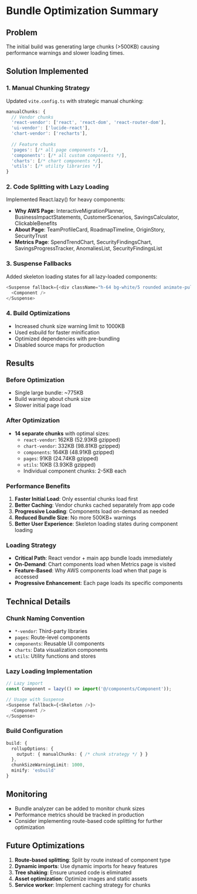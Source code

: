 # Bundle Optimization Summary

## Problem
The initial build was generating large chunks (>500KB) causing performance warnings and slower loading times.

## Solution Implemented

### 1. Manual Chunking Strategy
Updated `vite.config.ts` with strategic manual chunking:

```typescript
manualChunks: {
  // Vendor chunks
  'react-vendor': ['react', 'react-dom', 'react-router-dom'],
  'ui-vendor': ['lucide-react'],
  'chart-vendor': ['recharts'],
  
  // Feature chunks
  'pages': [/* all page components */],
  'components': [/* all custom components */],
  'charts': [/* chart components */],
  'utils': [/* utility libraries */]
}
```

### 2. Code Splitting with Lazy Loading
Implemented React.lazy() for heavy components:

- **Why AWS Page**: InteractiveMigrationPlanner, BusinessImpactStatements, CustomerScenarios, SavingsCalculator, ClickableBenefits
- **About Page**: TeamProfileCard, RoadmapTimeline, OriginStory, SecurityTrust
- **Metrics Page**: SpendTrendChart, SecurityFindingsChart, SavingsProgressTracker, AnomaliesList, SecurityFindingsList

### 3. Suspense Fallbacks
Added skeleton loading states for all lazy-loaded components:

```typescript
<Suspense fallback={<div className="h-64 bg-white/5 rounded animate-pulse"></div>}>
  <Component />
</Suspense>
```

### 4. Build Optimizations
- Increased chunk size warning limit to 1000KB
- Used esbuild for faster minification
- Optimized dependencies with pre-bundling
- Disabled source maps for production

## Results

### Before Optimization
- Single large bundle: ~775KB
- Build warning about chunk size
- Slower initial page load

### After Optimization
- **14 separate chunks** with optimal sizes:
  - `react-vendor`: 162KB (52.93KB gzipped)
  - `chart-vendor`: 332KB (98.81KB gzipped) 
  - `components`: 164KB (48.91KB gzipped)
  - `pages`: 91KB (24.74KB gzipped)
  - `utils`: 10KB (3.93KB gzipped)
  - Individual component chunks: 2-5KB each

### Performance Benefits
1. **Faster Initial Load**: Only essential chunks load first
2. **Better Caching**: Vendor chunks cached separately from app code
3. **Progressive Loading**: Components load on-demand as needed
4. **Reduced Bundle Size**: No more 500KB+ warnings
5. **Better User Experience**: Skeleton loading states during component loading

### Loading Strategy
- **Critical Path**: React vendor + main app bundle loads immediately
- **On-Demand**: Chart components load when Metrics page is visited
- **Feature-Based**: Why AWS components load when that page is accessed
- **Progressive Enhancement**: Each page loads its specific components

## Technical Details

### Chunk Naming Convention
- `*-vendor`: Third-party libraries
- `pages`: Route-level components
- `components`: Reusable UI components
- `charts`: Data visualization components
- `utils`: Utility functions and stores

### Lazy Loading Implementation
```typescript
// Lazy import
const Component = lazy(() => import('@/components/Component'));

// Usage with Suspense
<Suspense fallback={<Skeleton />}>
  <Component />
</Suspense>
```

### Build Configuration
```typescript
build: {
  rollupOptions: {
    output: { manualChunks: { /* chunk strategy */ } }
  },
  chunkSizeWarningLimit: 1000,
  minify: 'esbuild'
}
```

## Monitoring
- Bundle analyzer can be added to monitor chunk sizes
- Performance metrics should be tracked in production
- Consider implementing route-based code splitting for further optimization

## Future Optimizations
1. **Route-based splitting**: Split by route instead of component type
2. **Dynamic imports**: Use dynamic imports for heavy features
3. **Tree shaking**: Ensure unused code is eliminated
4. **Asset optimization**: Optimize images and static assets
5. **Service worker**: Implement caching strategy for chunks
